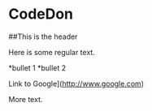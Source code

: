 # CodeDon
##This is the header

Here is some regular text.
  
  *bullet 1
  *bullet 2

Link to Google](http://www.google.com)

More text.